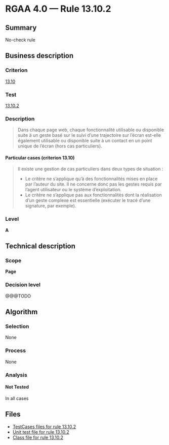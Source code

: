 # RGAA 4.0 — Rule 13.10.2

## Summary

No-check rule

## Business description

### Criterion

[13.10](https://www.numerique.gouv.fr/publications/rgaa-accessibilite/methode/criteres/#crit-13-10)

### Test

[13.10.2](https://www.numerique.gouv.fr/publications/rgaa-accessibilite/methode/criteres/#test-13-10-2)

### Description

> Dans chaque page web, chaque fonctionnalité utilisable ou disponible suite à un geste basé sur le suivi d’une trajectoire sur l’écran est-elle également utilisable ou disponible suite à un contact en un point unique de l’écran (hors cas particuliers).

#### Particular cases (criterion 13.10)

> Il existe une gestion de cas particuliers dans deux types de situation :
> 
> * Le critère ne s’applique qu’à des fonctionnalités mises en place par l’auteur du site. Il ne concerne donc pas les gestes requis par l’agent utilisateur ou le système d’exploitation.
> * Le critère ne s’applique pas aux fonctionnalités dont la réalisation d’un geste complexe est essentielle (exécuter le tracé d’une signature, par exemple).

### Level

**A**


## Technical description

### Scope

**Page**

### Decision level

@@@TODO


## Algorithm

### Selection

None

### Process

None

### Analysis

#### Not Tested

In all cases


## Files

- [TestCases files for rule 13.10.2](https://gitlab.com/asqatasun/Asqatasun/-/tree/master/rules/rules-rgaa4.0/src/test/resources/testcases/rgaa40/Rgaa40Rule131002/)
- [Unit test file for rule 13.10.2](https://gitlab.com/asqatasun/Asqatasun/-/blob/master/rules/rules-rgaa4.0/src/test/java/org/asqatasun/rules/rgaa40/Rgaa40Rule131002Test.java)
- [Class file for rule 13.10.2](https://gitlab.com/asqatasun/Asqatasun/-/blob/master/rules/rules-rgaa4.0/src/main/java/org/asqatasun/rules/rgaa40/Rgaa40Rule131002.java)


